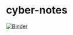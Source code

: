 # cyber-notes
[![Binder](https://mybinder.org/badge_logo.svg)](https://mybinder.org/v2/gh/i-pressed-the-button/cyber-notes/main?urlpath=%2Fdoc%2Ftree%2Ftest1.ipynb)
